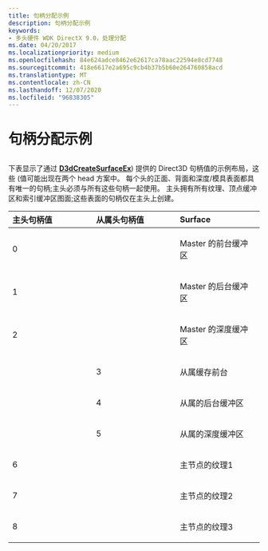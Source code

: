 ```yaml
---
title: 句柄分配示例
description: 句柄分配示例
keywords:
- 多头硬件 WDK DirectX 9.0，处理分配
ms.date: 04/20/2017
ms.localizationpriority: medium
ms.openlocfilehash: 84e624adce8462e62617ca78aac22594e8cd7748
ms.sourcegitcommit: 418e6617e2a695c9cb4b37b5b60e264760858acd
ms.translationtype: MT
ms.contentlocale: zh-CN
ms.lasthandoff: 12/07/2020
ms.locfileid: "96838305"
---
```

# <a name="example-of-handle-assignments"></a>句柄分配示例


## <span id="ddk_example_of_handle_assignments_gg"></span><span id="DDK_EXAMPLE_OF_HANDLE_ASSIGNMENTS_GG"></span>


下表显示了通过 [**D3dCreateSurfaceEx**](/windows/win32/api/ddrawint/nc-ddrawint-pdd_createsurfaceex)) 提供的 Direct3D 句柄值的示例布局，这些 (值可能出现在两个 head 方案中。 每个头的正面、背面和深度/模具表面都具有唯一的句柄;主头必须与所有这些句柄一起使用。 主头拥有所有纹理、顶点缓冲区和索引缓冲区图面;这些表面的句柄仅在主头上创建。

<table>
<colgroup>
<col width="33%" />
<col width="33%" />
<col width="33%" />
</colgroup>
<thead>
<tr class="header">
<th align="left">主头句柄值</th>
<th align="left">从属头句柄值</th>
<th align="left">Surface</th>
</tr>
</thead>
<tbody>
<tr class="odd">
<td align="left"><p>0</p></td>
<td align="left"></td>
<td align="left"><p>Master 的前台缓冲区</p></td>
</tr>
<tr class="even">
<td align="left"><p>1</p></td>
<td align="left"></td>
<td align="left"><p>Master 的后台缓冲区</p></td>
</tr>
<tr class="odd">
<td align="left"><p>2</p></td>
<td align="left"></td>
<td align="left"><p>Master 的深度缓冲区</p></td>
</tr>
<tr class="even">
<td align="left"></td>
<td align="left"><p>3</p></td>
<td align="left"><p>从属缓存前台</p></td>
</tr>
<tr class="odd">
<td align="left"></td>
<td align="left"><p>4</p></td>
<td align="left"><p>从属的后台缓冲区</p></td>
</tr>
<tr class="even">
<td align="left"></td>
<td align="left"><p>5</p></td>
<td align="left"><p>从属的深度缓冲区</p></td>
</tr>
<tr class="odd">
<td align="left"><p>6</p></td>
<td align="left"></td>
<td align="left"><p>主节点的纹理1</p></td>
</tr>
<tr class="even">
<td align="left"><p>7</p></td>
<td align="left"></td>
<td align="left"><p>主节点的纹理2</p></td>
</tr>
<tr class="odd">
<td align="left"><p>8</p></td>
<td align="left"></td>
<td align="left"><p>主节点的纹理3</p></td>
</tr>
</tbody>
</table>

 

 

